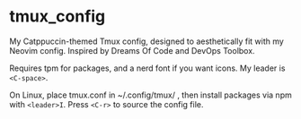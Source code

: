 # tmux_config
My Catppuccin-themed Tmux config, designed to aesthetically fit with my Neovim config. Inspired by Dreams Of Code and DevOps Toolbox.

Requires tpm for packages, and a nerd font if you want icons. My leader is `<C-space>`.

On Linux, place tmux.conf in ~/.config/tmux/ , then install packages via npm with `<leader>I`. Press `<C-r>` to source the config file.
